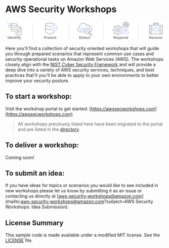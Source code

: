 # AWS Security Workshops

![Components](./images/security-components-color.png "Categorization of AWS Security Services")

Here you'll find a collection of security oriented workshops that will guide you through prepared scenarios that represent common use cases and security operational tasks on Amazon Web Services (AWS). The workshops closely align with the [NIST Cyber Security Framework](https://www.nist.gov/cyberframework) and will provide a deep dive into a variety of AWS security services, techniques, and best practices that'll you'll be able to apply to your own environments to better improve your security posture.

## To start a workshop:

Visit the workshop portal to get started: [https://awssecworkshops.com](https://awssecworkshops.com)

> All workshops previously listed here have been migrated to the portal and are listed in the [directory](https://awssecworkshops.com/workshops/).

## To deliver a workshop:

Coming soon!

## To submit an idea:

If you have ideas for topics or scenarios you would like to see included in new workshops please let us know by submitting it as an issue or contacting us directly at [aws-security-workshops@amazon.com](mailto:aws-security-workshops@amazon.com?subject=AWS Security Workshops: Idea Submission).

## License Summary

This sample code is made available under a modified MIT license. See the [LICENSE](LICENSE) file.
